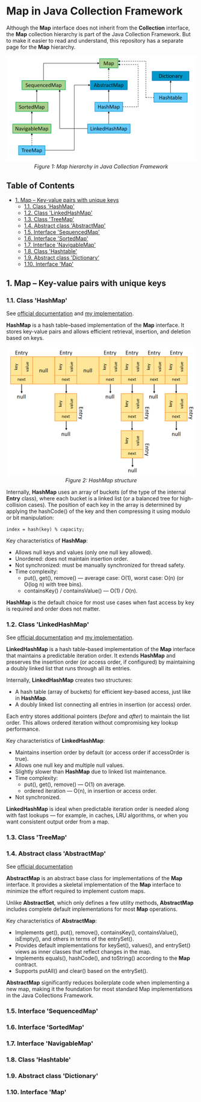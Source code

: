 # Map in Java Collection Framework

Although the **Map** interface does not inherit from the **Collection** interface, the **Map** collection hierarchy is part of the Java Collection Framework. But to make it easier to read and understand, this repository has a separate page for the **Map** hierarchy.

<p align="center">
  <img src="images/Map_Diagram.png" alt="Map diagram" width="750"/>
  <br>
  <em>Figure 1: Map hierarchy in Java Collection Framework</em>
</p>


## Table of Contents

- [1. Map – Key-value pairs with unique keys](#1-map--key-value-pairs-with-unique-keys)
    - [1.1. Class 'HashMap'](#11-class-hashmap)
    - [1.2. Class 'LinkedHashMap'](#12-class-linkedhashmap)
    - [1.3. Class 'TreeMap'](#13-class-treemap)
    - [1.4. Abstract class 'AbstractMap'](#14-abstract-class-abstractmap)
    - [1.5. Interface 'SequencedMap'](#15-interface-sequencedmap)
    - [1.6. Interface 'SortedMap'](#16-interface-sortedmap)
    - [1.7. Interface 'NavigableMap'](#17-interface-navigablemap)
    - [1.8. Class 'Hashtable'](#18-class-hashtable)
    - [1.9. Abstract class 'Dictionary'](#19-abstract-class-dictionary)
    - [1.10. Interface 'Map'](#110-interface-map)


## 1. Map – Key-value pairs with unique keys

### 1.1. Class 'HashMap'

See [official documentation](https://docs.oracle.com/javase/8/docs/api/java/util/HashMap.html) and [my implementation](src/main/java/collection/MyHashMap.java).

**HashMap** is a hash table–based implementation of the **Map** interface. It stores key-value pairs and allows efficient retrieval, insertion, and deletion based on keys.

<p align="center">
  <img src="images/HashMap.png" alt="HashMap structure" width="620"/>
  <br>
  <em>Figure 2: HashMap structure</em>
</p>

Internally, **HashMap** uses an array of buckets (of the type of the internal **Entry** class), where each bucket is a linked list (or a balanced tree for high-collision cases). The position of each key in the array is determined by applying the hashCode() of the key and then compressing it using modulo or bit manipulation:

```
index = hash(key) % capacity;
```

Key characteristics of **HashMap**:

 - Allows null keys and values (only one null key allowed).
 - Unordered: does not maintain insertion order.
 - Not synchronized: must be manually synchronized for thread safety.
 - Time complexity:
   - put(), get(), remove() — average case: O(1), worst case: O(n) (or O(log n) with tree bins).
   - containsKey() / containsValue() — O(1) / O(n).

**HashMap** is the default choice for most use cases when fast access by key is required and order does not matter.

### 1.2. Class 'LinkedHashMap'

See [official documentation](https://docs.oracle.com/javase/8/docs/api/java/util/LinkedHashMap.html) and [my implementation](src/main/java/collection/MyLinkedHashMap.java).

**LinkedHashMap** is a hash table–based implementation of the **Map** interface that maintains a predictable iteration order. It extends **HashMap** and preserves the insertion order (or access order, if configured) by maintaining a doubly linked list that runs through all its entries.

Internally, **LinkedHashMap** creates two structures:
 - A hash table (array of buckets) for efficient key-based access, just like in **HashMap**.
 - A doubly linked list connecting all entries in insertion (or access) order.

Each entry stores additional pointers (*before* and *after*) to maintain the list order. This allows ordered iteration without compromising key lookup performance.

Key characteristics of **LinkedHashMap**:
 - Maintains insertion order by default (or access order if accessOrder is true).
 - Allows one null key and multiple null values.
 - Slightly slower than **HashMap** due to linked list maintenance.
 - Time complexity:
   - put(), get(), remove() — O(1) on average.
   - ordered iteration — O(n), in insertion or access order.
 - Not synchronized.

**LinkedHashMap** is ideal when predictable iteration order is needed along with fast lookups — for example, in caches, LRU algorithms, or when you want consistent output order from a map.

### 1.3. Class 'TreeMap'

### 1.4. Abstract class 'AbstractMap'

See [official documentation](https://docs.oracle.com/javase/8/docs/api/java/util/AbstractMap.html)

**AbstractMap** is an abstract base class for implementations of the **Map** interface. It provides a skeletal implementation of the **Map** interface to minimize the effort required to implement custom maps.

Unlike **AbstractSet**, which only defines a few utility methods, **AbstractMap** includes complete default implementations for most **Map** operations.

Key characteristics of **AbstractMap**:
 - Implements get(), put(), remove(), containsKey(), containsValue(), isEmpty(), and others in terms of the entrySet().
 - Provides default implementations for keySet(), values(), and entrySet() views as inner classes that reflect changes in the map.
 - Implements equals(), hashCode(), and toString() according to the **Map** contract.
 - Supports putAll() and clear() based on the entrySet().

**AbstractMap** significantly reduces boilerplate code when implementing a new map, making it the foundation for most standard Map implementations in the Java Collections Framework.

### 1.5. Interface 'SequencedMap'

### 1.6. Interface 'SortedMap'

### 1.7. Interface 'NavigableMap'

### 1.8. Class 'Hashtable'

### 1.9. Abstract class 'Dictionary'

### 1.10. Interface 'Map'



